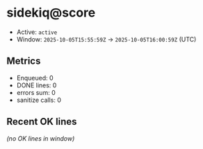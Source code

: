 # sidekiq@score

- Active: `active`
- Window: `2025-10-05T15:55:59Z` → `2025-10-05T16:00:59Z` (UTC)

## Metrics
- Enqueued: 0
- DONE lines: 0
- errors sum: 0
- sanitize calls: 0

## Recent OK lines
_(no OK lines in window)_
